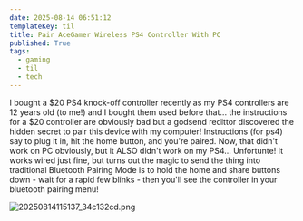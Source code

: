```yaml
---
date: 2025-08-14 06:51:12
templateKey: til
title: Pair AceGamer Wireless PS4 Controller With PC
published: True
tags:
  - gaming
  - til
  - tech
---
```


I bought a $20 PS4 knock-off controller recently as my PS4 controllers are 12
years old (to me!) and I bought them used before that... the instructions for a
$20 controller are obviously bad but a godsend redittor discovered the hidden
secret to pair this device with my computer! Instructions (for ps4) say to plug
it in, hit the home button, and you're paired. Now, that didn't work on PC
obviously, but it ALSO didn't work on my PS4... Unfortunte! It works wired just
fine, but turns out the magic to send the thing into traditional Bluetooth
Pairing Mode is to hold the home and share buttons down - wait for a rapid few
blinks - then you'll see the controller in your bluetooth pairing menu!

![20250814115137_34c132cd.png](https://cdn.statically.io/gh/pypeaday/images.pype.dev/main/blog-media/20250814115137_34c132cd.png)
